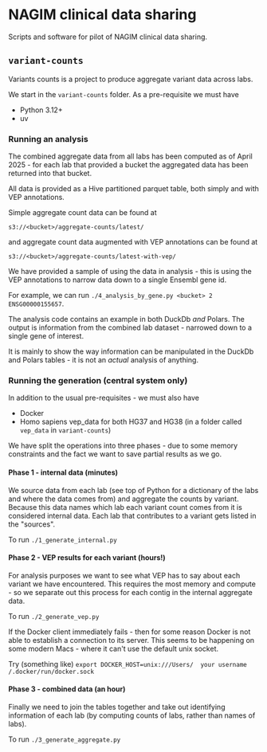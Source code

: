 # NAGIM clinical data sharing

Scripts and software for pilot of NAGIM clinical data sharing.

## `variant-counts`

Variants counts is a project to produce aggregate variant data across
labs.

We start in the `variant-counts` folder. As a pre-requisite we must
have

* Python 3.12+
* uv


### Running an analysis

The combined aggregate data from all labs has been computed as of April 2025 - for each lab that provided a bucket
the aggregated data has been returned into that bucket.

All data is provided as a Hive partitioned parquet table, both simply and with VEP annotations.

Simple aggregate count data can be found at

```
s3://<bucket>/aggregate-counts/latest/
```

and aggregate count data augmented with VEP annotations can be found at

```
s3://<bucket>/aggregate-counts/latest-with-vep/
```

We have provided a sample of using the data in analysis - this is using the VEP annotations to narrow
data down to a single Ensembl gene id.

For example, we can run `./4_analysis_by_gene.py <bucket> 2 ENSG00000155657`.

The analysis code contains an example in both DuckDb *and* Polars. The output is information from
the combined lab dataset - narrowed down to a single gene of interest.

It is mainly to show the way information can be manipulated in the DuckDb and Polars
tables - it is not an *actual* analysis of anything.


### Running the generation (central system only)

In addition to the usual pre-requisites - we must also have

* Docker
* Homo sapiens vep_data for both HG37 and HG38 (in a folder called `vep_data` in `variant-counts`)

We have split the operations into three phases - due to some memory
constraints and the fact we want to save partial results as we go.


#### Phase 1 - internal data (minutes)

We source data from each lab (see top of Python for a dictionary of the
labs and where the data comes from) and aggregate the counts by variant. Because
this data names which lab each variant count comes from it is considered
internal data. Each
lab that contributes to a variant gets listed in the "sources".

To run `./1_generate_internal.py`

#### Phase 2 - VEP results for each variant (hours!)

For analysis purposes we want to see what VEP has to say about each variant
we have encountered. This requires the most memory and compute - so we separate
out this process for each contig in the internal aggregate data.

To run `./2_generate_vep.py`

If the Docker client immediately fails - then for some reason Docker is not able to establish
a connection to its server. This seems to be happening on some modern Macs - where it
can't use the default unix socket.

Try (something like) `export DOCKER_HOST=unix:///Users/  your username  /.docker/run/docker.sock`


#### Phase 3 - combined data (an hour)

Finally we need to join the tables together and take out identifying information
of each lab (by computing counts of labs, rather than names of labs).

To run `./3_generate_aggregate.py`


